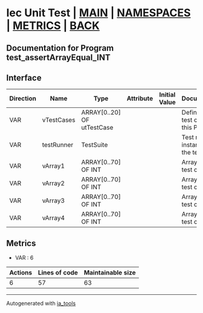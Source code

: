 # Iec Unit Test | [MAIN] | [NAMESPACES] | [METRICS] | [BACK]  

## Documentation for Program test_assertArrayEqual_INT  

## Interface  

| Direction | Name | Type | Attribute | Initial Value | Documentation |
| --------- | ---- | ---- | --------- | ------------- | ------------- |
| VAR | vTestCases | ARRAY[0..20] OF utTestCase |  |  | Definition of all test cases for this POU |  
| VAR | testRunner | TestSuite |  |  | Test runner instance to run the tests |  
| VAR | vArray1 | ARRAY[0..70] OF INT |  |  | Array data 1 of test case 1 |  
| VAR | vArray2 | ARRAY[0..70] OF INT |  |  | Array data 2 of test case 1 |  
| VAR | vArray3 | ARRAY[0..70] OF INT |  |  | Array data 3 of test case 2 |  
| VAR | vArray4 | ARRAY[0..70] OF INT |  |  | Array data 4 of test case 2 |  


## Metrics  

- VAR : 6

| Actions | Lines of code | Maintainable size |
| ------- | ------------- | ----------------- |
| 6 | 57 | 63 |

---
Autogenerated with [ia_tools](https://github.com/tkucic/ia_tools)  

[MAIN]: ../../../../index.md
[NAMESPACES]: ../../nsList.md
[METRICS]: ../../../metrics.md
[BACK]: ../nsMain.md
